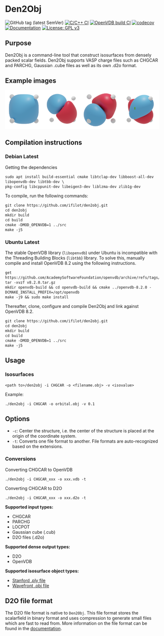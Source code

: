 # Den2Obj

![GitHub tag (latest SemVer)](https://img.shields.io/github/v/tag/ifilot/den2obj?label=version)
[![C/C++ CI](https://github.com/ifilot/den2obj/actions/workflows/build.yml/badge.svg)](https://github.com/ifilot/den2obj/actions/workflows/build.yml)
[![OpenVDB build CI](https://github.com/ifilot/den2obj/actions/workflows/build-openvdb.yml/badge.svg)](https://github.com/ifilot/den2obj/actions/workflows/build-openvdb.yml)
[![codecov](https://codecov.io/gh/ifilot/bramble/graph/badge.svg?token=25GK2ME5ZV)](https://codecov.io/gh/ifilot/den2obj)
[![Documentation](https://github.com/ifilot/den2obj/actions/workflows/docs.yml/badge.svg)](https://den2obj.imc-tue.nl)
[![License: GPL v3](https://img.shields.io/badge/License-GPLv3-blue.svg)](https://www.gnu.org/licenses/gpl-3.0)

## Purpose
Den2Obj is a command-line tool that construct isosurfaces from densely packed
scalar fields. Den2Obj supports VASP charge files such as CHGCAR and PARCHG,
Gaussian .cube files as well as its own .d2o format.

## Example images
![Canonical valence orbitals of CH4](docs/_static/img/ch4_valence_orbitals.png)

## Compilation instructions

### Debian Latest

Getting the dependencies
```
sudo apt install build-essential cmake libtclap-dev libboost-all-dev libopenvdb-dev libtbb-dev \
pkg-config libcppunit-dev libeigen3-dev liblzma-dev zlib1g-dev
```

To compile, run the following commands:
```
git clone https://github.com/ifilot/den2obj.git
cd den2obj
mkdir build
cd build
cmake -DMOD_OPENVDB=1 ../src
make -j5
```

### Ubuntu Latest

The stable OpenVDB library (`libopenvdb`) under Ubuntu is incompatible with the Threading Building Blocks (`libtbb`) library. To solve this, manually compile and install OpenVDB 8.2 using the following instructions.

```
get https://github.com/AcademySoftwareFoundation/openvdb/archive/refs/tags/v8.2.0.tar.gz
tar -xvzf v8.2.0.tar.gz
mkdir openvdb-build && cd openvdb-build && cmake ../openvdb-8.2.0 -DCMAKE_INSTALL_PREFIX=/opt/openvdb
make -j9 && sudo make install
```

Thereafter, clone, configure and compile Den2Obj and link against OpenVDB 8.2.

```
git clone https://github.com/ifilot/den2obj.git
cd den2obj
mkdir build
cd build
cmake -DMOD_OPENVDB=1 ../src
make -j5
```

## Usage

### Isosurfaces

```
<path to>/den2obj -i CHGCAR -o <filename.obj> -v <isovalue>
```

Example:
```
./den2obj -i CHGCAR -o orbital.obj -v 0.1
```

## Options

* `-c`: Center the structure, i.e. the center of the structure is placed at the origin of the coordinate system.
* `-t`: Converts one file format to another. File formats are auto-recognized based on the extensions.

### Conversions

Converting CHGCAR to OpenVDB
```
./den2obj -i CHGCAR_xxx -o xxx.vdb -t
```

Converting CHGCAR to D2O
```
./den2obj -i CHGCAR_xxx -o xxx.d2o -t
```

**Supported input types:**
* CHGCAR
* PARCHG
* LOCPOT
* Gaussian cube (.cub)
* D2O files (.d2o)

**Supported dense output types:**
* D2O
* OpenVDB

**Supported isosurface object types:**
* [Stanford .ply file](https://en.wikipedia.org/wiki/PLY_(file_format))
* [Wavefront .obj file](https://en.wikipedia.org/wiki/Wavefront_.obj_file)

## D2O file format

The D2O file format is native to `Den2Obj`. This file format stores the scalarfield
in binary format and uses compression to generate small files which are fast to
read from. More information on the file format can be found in the
[documentation](https://den2obj.imc-tue.nl).
